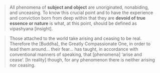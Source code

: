 > All phenomena of **subject and object** are unoriginated, nonabiding, and unceasing. To know this crucial point and to have the experience and conviction born from deep within that they are **devoid of true essence or nature** is what, at this point, should be defined as vipashyana [insight].


> Those attached to the world take arising and ceasing to be real. Therefore the [Buddha], the Greatly Compassionate One, in order to lead them around… their fear… has taught, in accordance with conventional manners of speaking, that [phenomena] ‘arise and cease’. [In reality] though, for any phenomenon there is neither arising nor ceasing.
